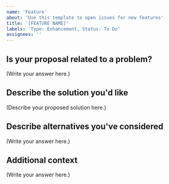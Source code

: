 ```yaml
---
name: 'Feature'
about: 'Use this template to open issues for new features'
title: '[FEATURE NAME]'
labels: 'Type: Enhancement, Status: To Do'
assignees: ''
---
```


Is your proposal related to a problem?
--------------------------------------
<!--
  Provide a clear and concise description of what the problem is.
  For example, "I'm always frustrated when..."
-->

(Write your answer here.)

Describe the solution you'd like
--------------------------------

<!--
  Provide a clear and concise description of what you want to happen.
-->

(Describe your proposed solution here.)

Describe alternatives you've considered
---------------------------------------

<!--
  Let us know about other solutions you've tried or researched.
-->

(Write your answer here.)

Additional context
------------------

<!--
  Is there anything else you can add about the proposal?
  You might want to link to related issues here, if you haven't already.
-->

(Write your answer here.)
